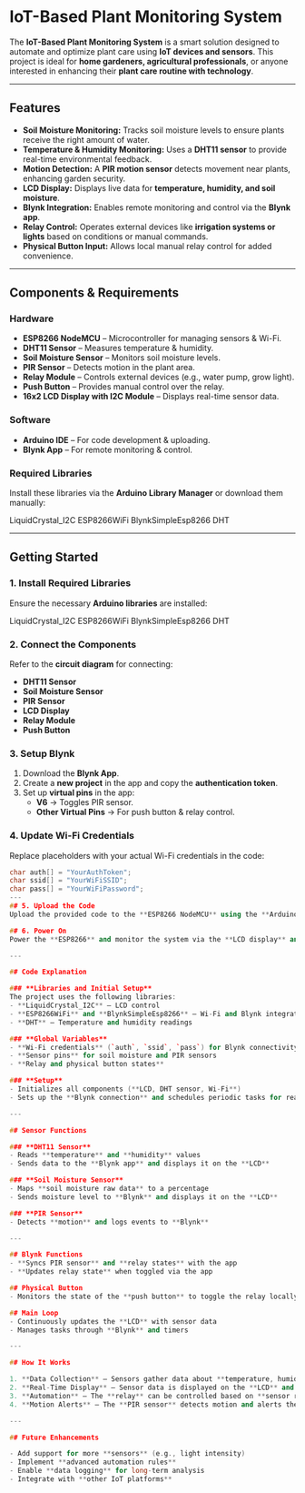 # IoT-Based Plant Monitoring System

The **IoT-Based Plant Monitoring System** is a smart solution designed to automate and optimize plant care using **IoT devices and sensors**. This project is ideal for **home gardeners, agricultural professionals**, or anyone interested in enhancing their **plant care routine with technology**.

---

## Features

- **Soil Moisture Monitoring:** Tracks soil moisture levels to ensure plants receive the right amount of water.  
- **Temperature & Humidity Monitoring:** Uses a **DHT11 sensor** to provide real-time environmental feedback.  
- **Motion Detection:** A **PIR motion sensor** detects movement near plants, enhancing garden security.  
- **LCD Display:** Displays live data for **temperature, humidity, and soil moisture**.  
- **Blynk Integration:** Enables remote monitoring and control via the **Blynk app**.  
- **Relay Control:** Operates external devices like **irrigation systems or lights** based on conditions or manual commands.  
- **Physical Button Input:** Allows local manual relay control for added convenience.  

---

## Components & Requirements

### Hardware  
- **ESP8266 NodeMCU** – Microcontroller for managing sensors & Wi-Fi.  
- **DHT11 Sensor** – Measures temperature & humidity.  
- **Soil Moisture Sensor** – Monitors soil moisture levels.  
- **PIR Sensor** – Detects motion in the plant area.  
- **Relay Module** – Controls external devices (e.g., water pump, grow light).  
- **Push Button** – Provides manual control over the relay.  
- **16x2 LCD Display with I2C Module** – Displays real-time sensor data.  

### Software  
- **Arduino IDE** – For code development & uploading.  
- **Blynk App** – For remote monitoring & control.  

### Required Libraries  
Install these libraries via the **Arduino Library Manager** or download them manually:  

LiquidCrystal_I2C
ESP8266WiFi
BlynkSimpleEsp8266
DHT


---

## Getting Started  

### 1. Install Required Libraries  
Ensure the necessary **Arduino libraries** are installed:  

LiquidCrystal_I2C
ESP8266WiFi
BlynkSimpleEsp8266
DHT



### 2. Connect the Components  
Refer to the **circuit diagram** for connecting:  
- **DHT11 Sensor**  
- **Soil Moisture Sensor**  
- **PIR Sensor**  
- **LCD Display**  
- **Relay Module**  
- **Push Button**  

### 3. Setup Blynk  
1. Download the **Blynk App**.  
2. Create a **new project** in the app and copy the **authentication token**.  
3. Set up **virtual pins** in the app:  
   - **V6** → Toggles PIR sensor.  
   - **Other Virtual Pins** → For push button & relay control.  

### 4. Update Wi-Fi Credentials  
Replace placeholders with your actual Wi-Fi credentials in the code:  

```cpp
char auth[] = "YourAuthToken";
char ssid[] = "YourWiFiSSID";
char pass[] = "YourWiFiPassword";
---
## 5. Upload the Code  
Upload the provided code to the **ESP8266 NodeMCU** using the **Arduino IDE**.  

## 6. Power On  
Power the **ESP8266** and monitor the system via the **LCD display** and **Blynk app**.  

---

## Code Explanation  

### **Libraries and Initial Setup**  
The project uses the following libraries:  
- **LiquidCrystal_I2C** – LCD control  
- **ESP8266WiFi** and **BlynkSimpleEsp8266** – Wi-Fi and Blynk integration  
- **DHT** – Temperature and humidity readings  

### **Global Variables**  
- **Wi-Fi credentials** (`auth`, `ssid`, `pass`) for Blynk connectivity  
- **Sensor pins** for soil moisture and PIR sensors  
- **Relay and physical button states**  

### **Setup**  
- Initializes all components (**LCD, DHT sensor, Wi-Fi**)  
- Sets up the **Blynk connection** and schedules periodic tasks for reading sensor data  

---

## Sensor Functions  

### **DHT11 Sensor**  
- Reads **temperature** and **humidity** values  
- Sends data to the **Blynk app** and displays it on the **LCD**  

### **Soil Moisture Sensor**  
- Maps **soil moisture raw data** to a percentage  
- Sends moisture level to **Blynk** and displays it on the **LCD**  

### **PIR Sensor**  
- Detects **motion** and logs events to **Blynk**  

---

## Blynk Functions  
- **Syncs PIR sensor** and **relay states** with the app  
- **Updates relay state** when toggled via the app  

## Physical Button  
- Monitors the state of the **push button** to toggle the relay locally  

## Main Loop  
- Continuously updates the **LCD** with sensor data  
- Manages tasks through **Blynk** and timers  

---

## How It Works  

1. **Data Collection** – Sensors gather data about **temperature, humidity, and soil moisture**.  
2. **Real-Time Display** – Sensor data is displayed on the **LCD** and sent to the **Blynk app**.  
3. **Automation** – The **relay** can be controlled based on **sensor readings** or **manually** through the app or push button.  
4. **Motion Alerts** – The **PIR sensor** detects motion and alerts the user via the **Blynk app**.  

---

## Future Enhancements  

- Add support for more **sensors** (e.g., light intensity)  
- Implement **advanced automation rules**  
- Enable **data logging** for long-term analysis  
- Integrate with **other IoT platforms**  
